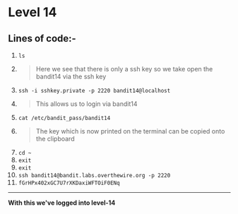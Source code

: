 # Level 14
## Lines of code:-
1. `ls`
2. > Here we see that there is only a ssh key so we take open the bandit14 via the ssh key
3. `ssh -i sshkey.private -p 2220 bandit14@localhost`
4. > This allows us to login via bandit14
5. `cat /etc/bandit_pass/bandit14`
6. > The key which is now printed on the terminal can be copied onto the clipboard
7. `cd ~`
8. `exit`
9. `exit`
10. `ssh bandit14@bandit.labs.overthewire.org -p 2220`
11. `fGrHPx402xGC7U7rXKDaxiWFTOiF0ENq`
---
**With this we've logged into level-14**
